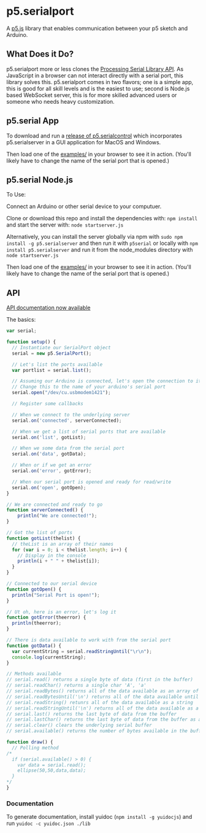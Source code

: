 p5.serialport 
=============

A [p5.js](http://p5js.org/) library that enables communication between your p5 sketch and Arduino. 

What Does it Do?
----------------

p5.serialport more or less clones the [Processing Serial Library API](https://processing.org/reference/libraries/serial/index.html). As JavaScript in a browser can not interact directly with a serial port, this library solves this. p5.serialport comes in two flavors; one is a simple app, this is good for all skill levels and is the easiest to use; second is Node.js based WebSocket server, this is for more skilled advanced users or someone who needs heavy customization.

p5.serial App
-------------

To download and run a [release of p5.serialcontrol](https://github.com/vanevery/p5.serialcontrol/releases) which incorporates p5.serialserver in a GUI application for MacOS and Windows.

Then load one of the [examples/](https://github.com/vanevery/p5.serialport/tree/master/examples) in your browser to see it in action.  (You'll likely have to change the name of the serial port that is opened.)

p5.serial Node.js
-----------------

To Use:

Connect an Arduino or other serial device to your computuer.

Clone or download this repo and install the dependencies with: ```npm install``` and start the server with: ```node startserver.js```

Alternatively, you can install the server globally via npm with ```sudo npm install -g p5.serialserver```  and then run it with ```p5serial``` or locally with ```npm install p5.serialserver``` and run it from the node_modules directory with ```node startserver.js```

Then load one of the [examples/](https://github.com/vanevery/p5.serialport/tree/master/examples) in your browser to see it in action.  (You'll likely have to change the name of the serial port that is opened.)

API
---

[API documentation now available](http://vanevery.github.io/p5.serialport/docs/classes/p5.serialport.html)

The basics:
```javascript
var serial;

function setup() {
  // Instantiate our SerialPort object
  serial = new p5.SerialPort();

  // Let's list the ports available
  var portlist = serial.list();

  // Assuming our Arduino is connected, let's open the connection to it
  // Change this to the name of your arduino's serial port
  serial.open("/dev/cu.usbmodem1421");

  // Register some callbacks

  // When we connect to the underlying server
  serial.on('connected', serverConnected);

  // When we get a list of serial ports that are available
  serial.on('list', gotList);

  // When we some data from the serial port
  serial.on('data', gotData);

  // When or if we get an error
  serial.on('error', gotError);

  // When our serial port is opened and ready for read/write
  serial.on('open', gotOpen);
}

// We are connected and ready to go
function serverConnected() {
    println("We are connected!");
}

// Got the list of ports
function gotList(thelist) {
  // theList is an array of their names
  for (var i = 0; i < thelist.length; i++) {
    // Display in the console
    println(i + " " + thelist[i]);
  }
}

// Connected to our serial device
function gotOpen() {
  println("Serial Port is open!");
}

// Ut oh, here is an error, let's log it
function gotError(theerror) {
  println(theerror);
}

// There is data available to work with from the serial port
function gotData() {
  var currentString = serial.readStringUntil("\r\n");
  console.log(currentString);
}

// Methods available
// serial.read() returns a single byte of data (first in the buffer)
// serial.readChar() returns a single char 'A', 'a'
// serial.readBytes() returns all of the data available as an array of bytes
// serial.readBytesUntil('\n') returns all of the data available until a '\n' (line break) is encountered
// serial.readString() retunrs all of the data available as a string
// serial.readStringUntil('\n') returns all of the data available as a tring until a (line break) is encountered
// serial.last() returns the last byte of data from the buffer
// serial.lastChar() returns the last byte of data from the buffer as a char
// serial.clear() clears the underlying serial buffer
// serial.available() returns the number of bytes available in the buffer

function draw() {
  // Polling method
/*
  if (serial.available() > 0) {
    var data = serial.read();
    ellipse(50,50,data,data);
  }
*/
}
```

### Documentation
To generate documentation, install yuidoc (``npm install -g yuidocjs``) and run
```yuidoc -c yuidoc.json ./lib```
